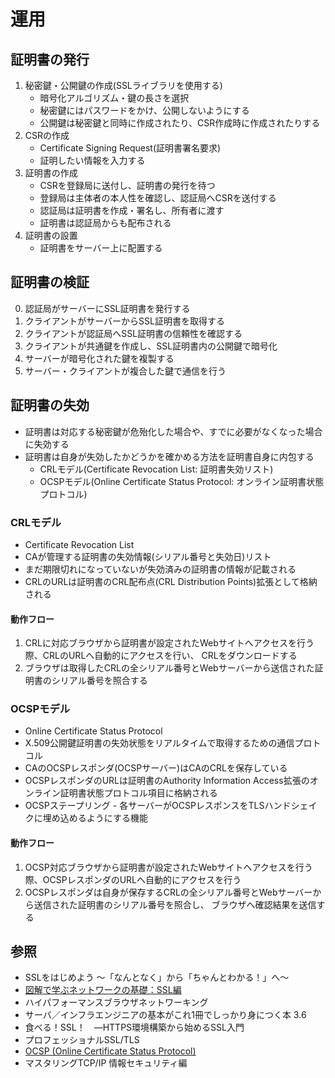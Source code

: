 # 運用
## 証明書の発行
1. 秘密鍵・公開鍵の作成(SSLライブラリを使用する)
    - 暗号化アルゴリズム・鍵の長さを選択
    - 秘密鍵にはパスワードをかけ、公開しないようにする
    - 公開鍵は秘密鍵と同時に作成されたり、CSR作成時に作成されたりする
2. CSRの作成
    - Certificate Signing Request(証明書署名要求)
    - 証明したい情報を入力する
3. 証明書の作成
    -  CSRを登録局に送付し、証明書の発行を待つ
    - 登録局は主体者の本人性を確認し、認証局へCSRを送付する
    - 認証局は証明書を作成・署名し、所有者に渡す
    - 証明書は認証局からも配布される
4. 証明書の設置
    - 証明書をサーバー上に配置する

## 証明書の検証
0. 認証局がサーバーにSSL証明書を発行する
1. クライアントがサーバーからSSL証明書を取得する
2. クライアントが認証局へSSL証明書の信頼性を確認する
3. クライアントが共通鍵を作成し、SSL証明書内の公開鍵で暗号化
4. サーバーが暗号化された鍵を複製する
5. サーバー・クライアントが複合した鍵で通信を行う

## 証明書の失効
- 証明書は対応する秘密鍵が危殆化した場合や、すでに必要がなくなった場合に失効する
- 証明書は自身が失効したかどうかを確かめる方法を証明書自身に内包する
  - CRLモデル(Certificate Revocation List: 証明書失効リスト)
  - OCSPモデル(Online Certificate Status Protocol: オンライン証明書状態プロトコル)

### CRLモデル
- Certificate Revocation List
- CAが管理する証明書の失効情報(シリアル番号と失効日)リスト
- まだ期限切れになっていないが失効済みの証明書の情報が記載される
- CRLのURLは証明書のCRL配布点(CRL Distribution Points)拡張として格納される

#### 動作フロー
1. CRLに対応ブラウザから証明書が設定されたWebサイトへアクセスを行う際、CRLのURLへ自動的にアクセスを行い、
   CRLをダウンロードする
2. ブラウザは取得したCRLの全シリアル番号とWebサーバーから送信された証明書のシリアル番号を照合する

### OCSPモデル
- Online Certificate Status Protocol
- X.509公開鍵証明書の失効状態をリアルタイムで取得するための通信プロトコル
- CAのOCSPレスポンダ(OCSPサーバー)はCAのCRLを保存している
- OCSPレスポンダのURLは証明書のAuthority Information Access拡張のオンライン証明書状態プロトコル項目に格納される
- OCSPステープリング - 各サーバーがOCSPレスポンスをTLSハンドシェイクに埋め込めるようにする機能

#### 動作フロー
1. OCSP対応ブラウザから証明書が設定されたWebサイトへアクセスを行う際、OCSPレスポンダのURLへ自動的にアクセスを行う
2. OCSPレスポンダは自身が保存するCRLの全シリアル番号とWebサーバーから送信された証明書のシリアル番号を照合し、
   ブラウザへ確認結果を送信する

## 参照
- SSLをはじめよう ～「なんとなく」から「ちゃんとわかる！」へ～
- [図解で学ぶネットワークの基礎：SSL編](https://xtech.nikkei.com/it/article/COLUMN/20071002/283518/)
- ハイパフォーマンスブラウザネットワーキング
- サーバ／インフラエンジニアの基本がこれ1冊でしっかり身につく本 3.6
- 食べる！SSL！　―HTTPS環境構築から始めるSSL入門
- プロフェッショナルSSL/TLS
- [OCSP (Online Certificate Status Protocol)](https://www.cybertrust.co.jp/sureserver/support/glossary/ocsp.html)
- マスタリングTCP/IP 情報セキュリティ編
